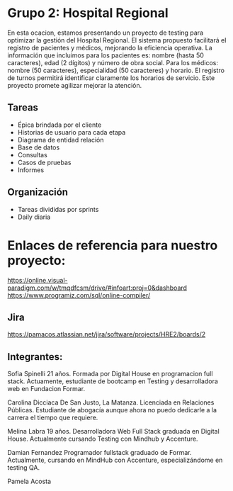 
# Grupo 2: Hospital Regional

En esta ocacion, estamos presentando un proyecto de testing para optimizar la gestión del Hospital Regional. El sistema propuesto facilitará el registro de pacientes y médicos, mejorando la eficiencia operativa. La información que incluimos para los pacientes es: nombre (hasta 50 caracteres), edad (2 dígitos) y número de obra social. Para los médicos: nombre (50 caracteres), especialidad (50 caracteres) y horario. El registro de turnos permitirá identificar claramente los horarios de servicio. Este proyecto promete agilizar mejorar la atención.

## Tareas 
- Épica brindada por el cliente
- Historias de usuario para cada etapa
- Diagrama de entidad relación
- Base de datos
- Consultas
- Casos de pruebas
- Informes

## Organización
- Tareas divididas por sprints
- Daily diaria

# Enlaces de referencia para nuestro proyecto:

https://online.visual-paradigm.com/w/tmqdfcsm/drive/#infoart:proj=0&dashboard
https://www.programiz.com/sql/online-compiler/


## Jira
https://pamacos.atlassian.net/jira/software/projects/HRE2/boards/2

## Integrantes:

Sofia Spinelli
21 años. Formada por Digital House en programacion full stack. Actuamente, estudiante de bootcamp en Testing y desarrolladora web en Fundacion Formar.

Carolina Dicciaca
De San Justo, La Matanza. Licenciada en Relaciones Públicas. Estudiante de abogacía aunque ahora no puedo dedicarle a la carrera el tiempo que requiere.

Melina Labra
19 años. Desarrolladora Web Full Stack graduada en Digital House. Actualmente cursando Testing con Mindhub y Accenture.

Damian Fernandez
Programador fullstack graduado de Formar. Actualmente, cursando en MindHub con Accenture, especializándome en testing QA.

Pamela Acosta
